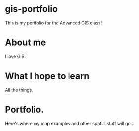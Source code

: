 # gis-portfolio
This is my portfolio for the Advanced GIS class!

# About me

I love GIS!

# What I hope to learn

All the things. 

# Portfolio.

Here's where my map examples and other spatial stuff will go...
